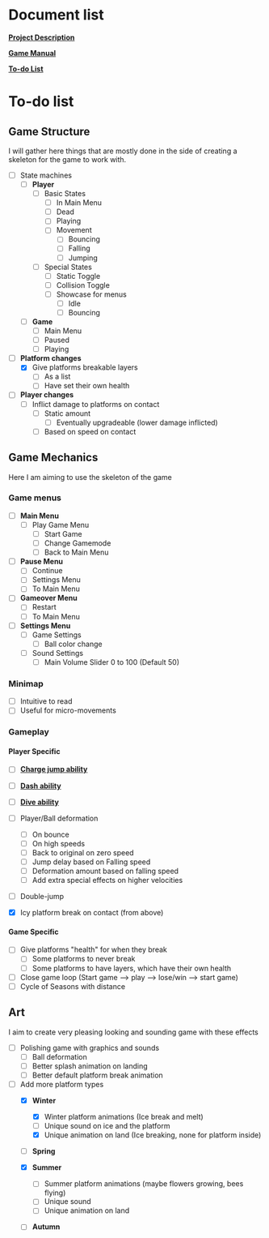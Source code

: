 # Document list

[**Project Description**](README.md#bounce-climber-project-description)

[**Game Manual**](GAMEMANUAL.md#game-manual)

[**To-do List**](TODOLIST.md#to-do-list)


# To-do list


## Game Structure

I will gather here things that are mostly done in the side of creating a skeleton for the game to work with.

- [ ] State machines
    - [ ] **Player**
        - [ ] Basic States
            - [ ] In Main Menu
            - [ ] Dead
            - [ ] Playing
            - [ ] Movement
                - [ ] Bouncing
                - [ ] Falling
                - [ ] Jumping

        - [ ] Special States
            - [ ] Static Toggle
            - [ ] Collision Toggle
            - [ ] Showcase for menus
                - [ ] Idle
                - [ ] Bouncing

    - [ ] **Game**
        - [ ] Main Menu
        - [ ] Paused
        - [ ] Playing

- [ ] **Platform changes**
    - [x] Give platforms breakable layers
        - [ ] As a list
        - [ ] Have set their own health

- [ ] **Player changes**
    - [ ] Inflict damage to platforms on contact
        - [ ] Static amount
            - [ ] Eventually upgradeable (lower damage inflicted)
        - [ ] Based on speed on contact

## Game Mechanics

Here I am aiming to use the skeleton of the game

### Game menus

- [ ] **Main Menu**
    - [ ] Play Game Menu
        - [ ] Start Game
        - [ ] Change Gamemode
        - [ ] Back to Main Menu
- [ ] **Pause Menu**
    - [ ] Continue
    - [ ] Settings Menu
    - [ ] To Main Menu

- [ ] **Gameover Menu**
    - [ ] Restart
    - [ ] To Main Menu

- [ ] **Settings Menu**
    - [ ] Game Settings
        - [ ] Ball color change

    - [ ] Sound Settings
        - [ ] Main Volume Slider 0 to 100 (Default 50)

### Minimap

- [ ] Intuitive to read
- [ ] Useful for micro-movements

### Gameplay

#### Player Specific

- [ ] [**Charge jump ability**](#charge-jump-ability)
- [ ] [**Dash ability**](#dash-ability)
- [ ] [**Dive ability**](#dive-ability)

- [ ] Player/Ball deformation
    - [ ] On bounce
    - [ ] On high speeds
    - [ ] Back to original on zero speed
    - [ ] Jump delay based on Falling speed
    - [ ] Deformation amount based on falling speed
    - [ ] Add extra special effects on higher velocities

- [ ] Double-jump
- [x] Icy platform break on contact (from above)

#### Game Specific

- [ ] Give platforms "health" for when they break
    - [ ] Some platforms to never break
    - [ ] Some platforms to have layers, which have their own health
- [ ] Close game loop (Start game --> play --> lose/win --> start game)
- [ ] Cycle of Seasons with distance

## Art

I aim to create very pleasing looking and sounding game with these effects

- [ ] Polishing game with graphics and sounds
    - [ ] Ball deformation
    - [ ] Better splash animation on landing
    - [ ] Better default platform break animation

- [ ] Add more platform types
    - [x] **Winter**
        - [x] Winter platform animations (Ice break and melt)
        - [ ] Unique sound on ice and the platform
        - [x] Unique animation on land (Ice breaking, none for platform inside)

    - [ ] **Spring**

    - [x] **Summer**
        - [ ] Summer platform animations (maybe flowers growing, bees flying)
        - [ ] Unique sound
        - [ ] Unique animation on land

    - [ ] **Autumn**

